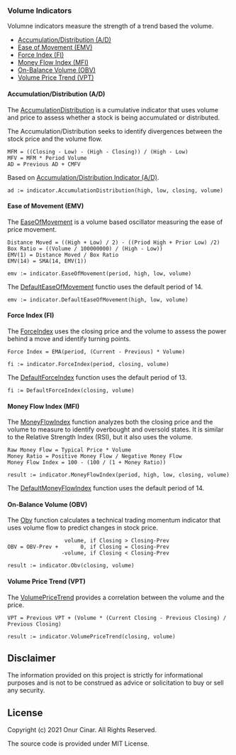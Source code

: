### Volume Indicators

Volumne indicators measure the strength of a trend based the volume.

- [Accumulation/Distribution (A/D)](#accumulationdistribution-ad)
- [Ease of Movement (EMV)](#ease-of-movement-emv)
- [Force Index (FI)](#force-index-fi)
- [Money Flow Index (MFI)](#money-flow-index-mfi)
- [On-Balance Volume (OBV)](#on-balance-volume-obv)
- [Volume Price Trend (VPT)](#volume-price-trend-vpt)

#### Accumulation/Distribution (A/D)

The [AccumulationDistribution](https://pkg.go.dev/github.com/cinar/indicator#AccumulationDistribution) is a cumulative indicator that uses volume and price to assess whether a stock is being accumulated or distributed.

The Accumulation/Distribution seeks to identify divergences between the stock price and the volume flow.

```
MFM = ((Closing - Low) - (High - Closing)) / (High - Low)
MFV = MFM * Period Volume
AD = Previous AD + CMFV
```

Based on [Accumulation/Distribution Indicator (A/D)](https://www.investopedia.com/terms/a/accumulationdistribution.asp).

```golang
ad := indicator.AccumulationDistribution(high, low, closing, volume)
```

#### Ease of Movement (EMV)

The [EaseOfMovement](https://pkg.go.dev/github.com/cinar/indicator#EaseOfMovement) is a volume based oscillator measuring the ease of price movement.

```
Distance Moved = ((High + Low) / 2) - ((Priod High + Prior Low) /2)
Box Ratio = ((Volume / 100000000) / (High - Low))
EMV(1) = Distance Moved / Box Ratio
EMV(14) = SMA(14, EMV(1))
```

```Golang
emv := indicator.EaseOfMovement(period, high, low, volume)
```

The [DefaultEaseOfMovement](https://pkg.go.dev/github.com/cinar/indicator#DefaultEaseOfMovement) functio uses the default period of 14.

```Golang
emv := indicator.DefaultEaseOfMovement(high, low, volume)
```

#### Force Index (FI)

The [ForceIndex](https://pkg.go.dev/github.com/cinar/indicator#ForceIndex) uses the closing price and the volume to assess the power behind a move and identify turning points.

```
Force Index = EMA(period, (Current - Previous) * Volume)
```

```Golang
fi := indicator.ForceIndex(period, closing, volume)
```

The [DefaultForceIndex](https://pkg.go.dev/github.com/cinar/indicator#DefaultForceIndex) function uses the default period of 13.

```Golang
fi := DefaultForceIndex(closing, volume)
```

#### Money Flow Index (MFI)

The [MoneyFlowIndex](https://pkg.go.dev/github.com/cinar/indicator#MoneyFlowIndex) function analyzes both the closing price and the volume to measure to identify overbought and oversold states. It is similar to the Relative Strength Index (RSI), but it also uses the volume.

```
Raw Money Flow = Typical Price * Volume
Money Ratio = Positive Money Flow / Negative Money Flow
Money Flow Index = 100 - (100 / (1 + Money Ratio))
```

```Golang
result := indicator.MoneyFlowIndex(period, high, low, closing, volume)
```

The [DefaultMoneyFlowIndex](https://pkg.go.dev/github.com/cinar/indicator#DefaultMoneyFlowIndex) function uses the default period of 14.

#### On-Balance Volume (OBV)

The [Obv](https://pkg.go.dev/github.com/cinar/indicator#Obv) function calculates a technical trading momentum indicator that uses volume flow to predict changes in stock price.

```
                  volume, if Closing > Closing-Prev
OBV = OBV-Prev +       0, if Closing = Closing-Prev
                 -volume, if Closing < Closing-Prev
```

```Golang
result := indicator.Obv(closing, volume)
```

#### Volume Price Trend (VPT)

The [VolumePriceTrend](https://pkg.go.dev/github.com/cinar/indicator#VolumePriceTrend) provides a correlation between the volume and the price.

```
VPT = Previous VPT + (Volume * (Current Closing - Previous Closing) / Previous Closing)
```

```Golang
result := indicator.VolumePriceTrend(closing, volume)
```

## Disclaimer

The information provided on this project is strictly for informational purposes and is not to be construed as advice or solicitation to buy or sell any security.

## License

Copyright (c) 2021 Onur Cinar. All Rights Reserved.

The source code is provided under MIT License.

